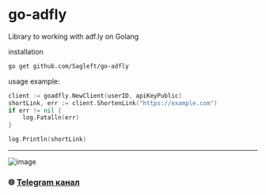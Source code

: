 # go-adfly

Library to working with adf.ly on Golang

installation

```bash
go get github.com/Sagleft/go-adfly
```

usage example:

```go
client := goadfly.NewClient(userID, apiKeyPublic)
shortLink, err := client.ShortenLink("https://example.com")
if err != nil {
    log.Fatalln(err)
}

log.Println(shortLink)
```

---

![image](https://github.com/Sagleft/Sagleft/raw/master/image.png)

### :globe_with_meridians: [Telegram канал](https://t.me/+VIvd8j6xvm9iMzhi)
